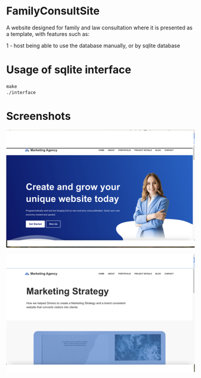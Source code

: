 # FamilyConsultSite

A website designed for family and law consultation where it is    presented as  a template,  with features such as:

1 - host being able to use the database manually, or by sqlite database

# Usage of sqlite interface
```
make 
./interface
```

# Screenshots 



![alt text](images/Image2.png)


![alt text](images/image1.png)


